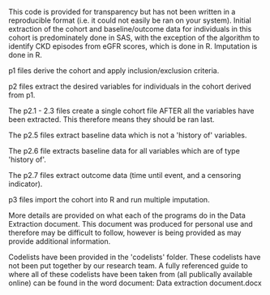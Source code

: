 This code is provided for transparency but has not been written in a reproducible format (i.e. it could not easily be ran on your system). Initial extraction of the cohort and baseline/outcome data for individuals in this cohort is predominately done in SAS, with the exception of the algorithm to identify CKD episodes from eGFR scores, which is done in R. Imputation is done in R.

p1 files derive the cohort and apply inclusion/exclusion criteria.

p2 files extract the desired variables for individuals in the cohort derived from p1. 

The p2.1 - 2.3 files create a single cohort file AFTER all the variables have been extracted. This therefore means they should be ran last. 

The p2.5 files extract baseline data which is not a 'history of' variables.

The p2.6 file extracts baseline data for all variables which are of type 'history of'.

The p2.7 files extract outcome data (time until event, and a censoring indicator).

p3 files import the cohort into R and run multiple imputation.

More details are provided on what each of the programs do in the Data Extraction document. This document was produced for personal use and therefore may be difficult to follow, however is being provided as may provide additional information.

Codelists have been provided in the 'codelists' folder. These codelists have not been put together by our research team. A fully referenced guide to where all of these codelists have been taken from (all publically available online) can be found in the word document: Data extraction document.docx